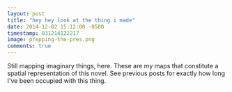 ```yaml
---
layout: post
title: "hey hey look at the thing i made"
date: 2014-12-02 15:12:00 -0500
timestamp: 031214122217
image: prepping-the-pres.png 
comments: true
---
```


Still mapping imaginary things, here. These are my maps that constitute a spatial representation of this novel. See previous posts for exactly how long I've been occupied with this thing.
